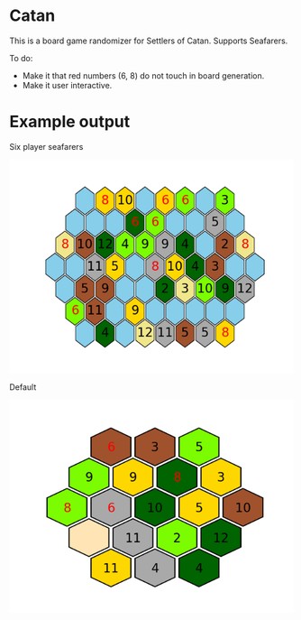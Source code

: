 # Catan

This is a board game randomizer for Settlers of Catan. Supports Seafarers.

To do:
+ Make it that red numbers (6, 8) do not touch in board generation.
+ Make it user interactive.

# Example output

Six player seafarers

![large seafarers](https://github.com/kerrmich2/Catan/blob/main/example%20output/large%20seafarers.png)

Default

![default catan](https://github.com/kerrmich2/Catan/blob/main/example%20output/default-catan.png)
